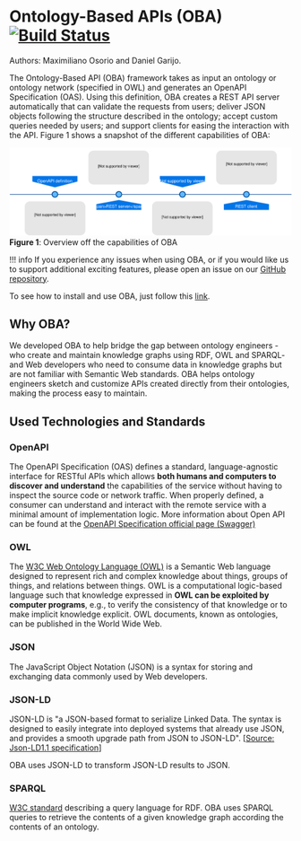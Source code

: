 # Ontology-Based APIs (OBA) [![Build Status](https://travis-ci.org/KnowledgeCaptureAndDiscovery/OBA.svg?branch=master)](https://travis-ci.org/KnowledgeCaptureAndDiscovery/OBA)

Authors: Maximiliano Osorio and Daniel Garijo.


The Ontology-Based API (OBA) framework takes as input an ontology or ontology network (specified in OWL) and generates an OpenAPI Specification (OAS). Using this definition, OBA creates a REST API server automatically that can validate the requests from users; deliver JSON objects following the structure described in the ontology; accept custom queries needed by users; and support clients for easing the interaction with the API. Figure 1 shows a snapshot of the different capabilities of OBA: 

![Diagram](figures/oba.svg)
**Figure 1**: Overview off the capabilities of OBA 

!!! info
    If you experience any issues when using OBA, or if you would like us to support additional exciting features, please open an issue on our [GitHub repository](https://github.com/KnowledgeCaptureAndDiscovery/OBA/issues).

To see how to install and use OBA, just follow this [link](quickstart.md).

## Why OBA?
We developed OBA to help bridge the gap between ontology engineers -who create and maintain knowledge graphs using RDF, OWL and SPARQL- and Web developers who need to consume data in knowledge graphs but are not familiar with Semantic Web standards. OBA helps ontology engineers sketch and customize APIs created directly from their ontologies, making the process easy to maintain. 

## Used Technologies and Standards

### OpenAPI

The OpenAPI Specification (OAS) defines a standard, language-agnostic interface for RESTful APIs which allows **both humans and computers to discover and understand** the capabilities of the service without having to inspect the source code or network traffic. When properly defined, a consumer can understand and interact with the remote service with a minimal amount of implementation logic.
More information about Open API can be found at the [OpenAPI Specification official page (Swagger)](https://swagger.io/specification/)

### OWL

The [W3C Web Ontology Language (OWL)](https://www.w3.org/TR/owl-semantics/) is a Semantic Web language designed to represent rich and complex knowledge about things, groups of things, and relations between things. OWL is a computational logic-based language such that knowledge expressed in **OWL can be exploited by computer programs**, e.g., to verify the consistency of that knowledge or to make implicit knowledge explicit. OWL documents, known as ontologies, can be published in the World Wide Web. 

### JSON
The JavaScript Object Notation (JSON) is a syntax for storing and exchanging data commonly used by Web developers.

### JSON-LD
JSON-LD is "a JSON-based format to serialize Linked Data. The syntax is designed to easily integrate into deployed systems that already use JSON, and provides a smooth upgrade path from JSON to JSON-LD". [[Source: Json-LD1.1 specification](https://www.w3.org/TR/json-ld11/)]

OBA uses JSON-LD to transform JSON-LD results to JSON.

### SPARQL
[W3C standard](https://www.w3.org/TR/sparql11-query/) describing a query language for RDF. OBA uses SPARQL queries to retrieve the contents of a given knowledge graph according the contents of an ontology.
